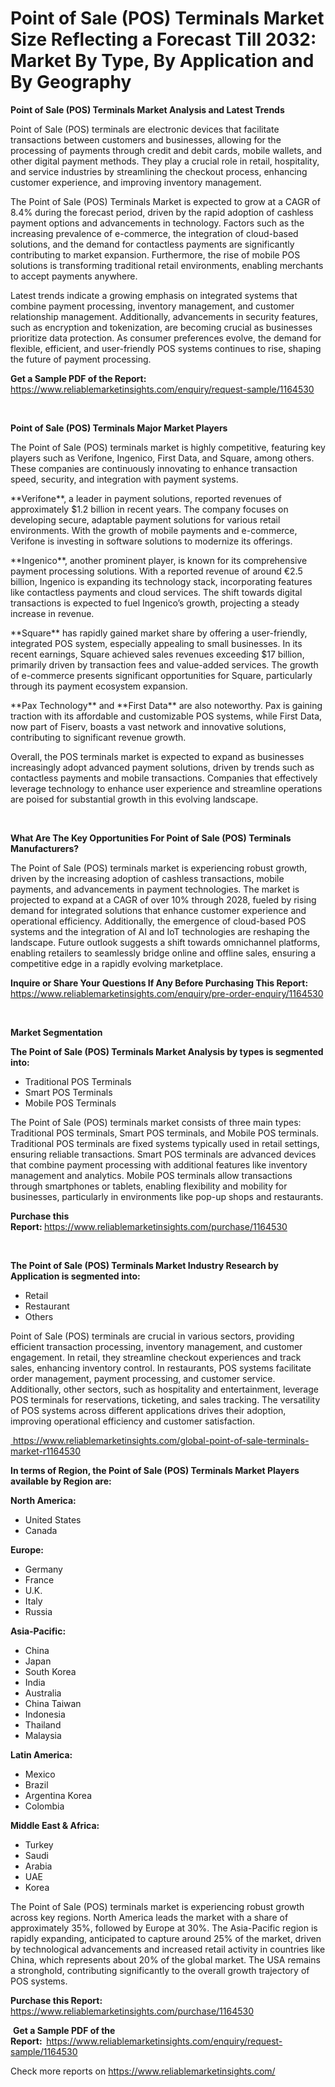 <p><h1>Point of Sale (POS) Terminals Market Size Reflecting a Forecast Till 2032: Market By Type, By Application and By Geography</h1></p><p><strong>Point of Sale (POS) Terminals Market Analysis and Latest Trends</strong></p>
<p><p>Point of Sale (POS) terminals are electronic devices that facilitate transactions between customers and businesses, allowing for the processing of payments through credit and debit cards, mobile wallets, and other digital payment methods. They play a crucial role in retail, hospitality, and service industries by streamlining the checkout process, enhancing customer experience, and improving inventory management.</p><p>The Point of Sale (POS) Terminals Market is expected to grow at a CAGR of 8.4% during the forecast period, driven by the rapid adoption of cashless payment options and advancements in technology. Factors such as the increasing prevalence of e-commerce, the integration of cloud-based solutions, and the demand for contactless payments are significantly contributing to market expansion. Furthermore, the rise of mobile POS solutions is transforming traditional retail environments, enabling merchants to accept payments anywhere.</p><p>Latest trends indicate a growing emphasis on integrated systems that combine payment processing, inventory management, and customer relationship management. Additionally, advancements in security features, such as encryption and tokenization, are becoming crucial as businesses prioritize data protection. As consumer preferences evolve, the demand for flexible, efficient, and user-friendly POS systems continues to rise, shaping the future of payment processing.</p></p>
<p><strong>Get a Sample PDF of the Report:&nbsp;</strong> <a href="https://www.reliablemarketinsights.com/enquiry/request-sample/1164530?utm_campaign=1166&utm_medium=2&utm_source=Github&utm_content=ia&utm_term=05042025&utm_id=point-of-sale-pos-terminals">https://www.reliablemarketinsights.com/enquiry/request-sample/1164530</a></p>
<p>&nbsp;</p>
<p><strong>Point of Sale (POS) Terminals Major Market Players</strong></p>
<p><p>The Point of Sale (POS) terminals market is highly competitive, featuring key players such as Verifone, Ingenico, First Data, and Square, among others. These companies are continuously innovating to enhance transaction speed, security, and integration with payment systems.</p><p>**Verifone**, a leader in payment solutions, reported revenues of approximately $1.2 billion in recent years. The company focuses on developing secure, adaptable payment solutions for various retail environments. With the growth of mobile payments and e-commerce, Verifone is investing in software solutions to modernize its offerings.</p><p>**Ingenico**, another prominent player, is known for its comprehensive payment processing solutions. With a reported revenue of around €2.5 billion, Ingenico is expanding its technology stack, incorporating features like contactless payments and cloud services. The shift towards digital transactions is expected to fuel Ingenico’s growth, projecting a steady increase in revenue.</p><p>**Square** has rapidly gained market share by offering a user-friendly, integrated POS system, especially appealing to small businesses. In its recent earnings, Square achieved sales revenues exceeding $17 billion, primarily driven by transaction fees and value-added services. The growth of e-commerce presents significant opportunities for Square, particularly through its payment ecosystem expansion.</p><p>**Pax Technology** and **First Data** are also noteworthy. Pax is gaining traction with its affordable and customizable POS systems, while First Data, now part of Fiserv, boasts a vast network and innovative solutions, contributing to significant revenue growth.</p><p>Overall, the POS terminals market is expected to expand as businesses increasingly adopt advanced payment solutions, driven by trends such as contactless payments and mobile transactions. Companies that effectively leverage technology to enhance user experience and streamline operations are poised for substantial growth in this evolving landscape.</p></p>
<p>&nbsp;</p>
<p><strong>What Are The Key Opportunities For Point of Sale (POS) Terminals Manufacturers?</strong></p>
<p><p>The Point of Sale (POS) terminals market is experiencing robust growth, driven by the increasing adoption of cashless transactions, mobile payments, and advancements in payment technologies. The market is projected to expand at a CAGR of over 10% through 2028, fueled by rising demand for integrated solutions that enhance customer experience and operational efficiency. Additionally, the emergence of cloud-based POS systems and the integration of AI and IoT technologies are reshaping the landscape. Future outlook suggests a shift towards omnichannel platforms, enabling retailers to seamlessly bridge online and offline sales, ensuring a competitive edge in a rapidly evolving marketplace.</p></p>
<p><strong>Inquire or Share Your Questions If Any Before Purchasing This Report:</strong> <a href="https://www.reliablemarketinsights.com/enquiry/pre-order-enquiry/1164530?utm_campaign=1166&utm_medium=2&utm_source=Github&utm_content=ia&utm_term=05042025&utm_id=point-of-sale-pos-terminals">https://www.reliablemarketinsights.com/enquiry/pre-order-enquiry/1164530</a></p>
<p>&nbsp;</p>
<p><strong>Market Segmentation</strong></p>
<p><strong>The Point of Sale (POS) Terminals Market Analysis by types is segmented into:</strong></p>
<p><ul><li>Traditional POS Terminals</li><li>Smart POS Terminals</li><li>Mobile POS Terminals</li></ul></p>
<p><p>The Point of Sale (POS) terminals market consists of three main types: Traditional POS terminals, Smart POS terminals, and Mobile POS terminals. Traditional POS terminals are fixed systems typically used in retail settings, ensuring reliable transactions. Smart POS terminals are advanced devices that combine payment processing with additional features like inventory management and analytics. Mobile POS terminals allow transactions through smartphones or tablets, enabling flexibility and mobility for businesses, particularly in environments like pop-up shops and restaurants.</p></p>
<p><strong>Purchase this Report:&nbsp;</strong><a href="https://www.reliablemarketinsights.com/purchase/1164530?utm_campaign=1166&utm_medium=2&utm_source=Github&utm_content=ia&utm_term=05042025&utm_id=point-of-sale-pos-terminals">https://www.reliablemarketinsights.com/purchase/1164530</a></p>
<p>&nbsp;</p>
<p><strong>The Point of Sale (POS) Terminals Market Industry Research by Application is segmented into:</strong></p>
<p><ul><li>Retail</li><li>Restaurant</li><li>Others</li></ul></p>
<p><p>Point of Sale (POS) terminals are crucial in various sectors, providing efficient transaction processing, inventory management, and customer engagement. In retail, they streamline checkout experiences and track sales, enhancing inventory control. In restaurants, POS systems facilitate order management, payment processing, and customer service. Additionally, other sectors, such as hospitality and entertainment, leverage POS terminals for reservations, ticketing, and sales tracking. The versatility of POS systems across different applications drives their adoption, improving operational efficiency and customer satisfaction.</p></p>
<p><a href="https://www.reliablemarketinsights.com/global-point-of-sale-terminals-market-r1164530?utm_campaign=1166&utm_medium=2&utm_source=Github&utm_content=ia&utm_term=05042025&utm_id=point-of-sale-pos-terminals">&nbsp;https://www.reliablemarketinsights.com/global-point-of-sale-terminals-market-r1164530</a></p>
<p><strong>In terms of Region, the Point of Sale (POS) Terminals Market Players available by Region are:</strong></p>
<p>
    <p> <strong> North America: </strong>
        <ul>
            <li>United States</li>
            <li>Canada</li>
        </ul>
        </p> 
    <p> <strong> Europe: </strong>
        <ul>
            <li>Germany</li>
            <li>France</li>
            <li>U.K.</li>
            <li>Italy</li>
            <li>Russia</li>
        </ul>
        </p> 
    <p> <strong> Asia-Pacific: </strong>
        <ul>
            <li>China</li>
            <li>Japan</li>
            <li>South Korea</li>
            <li>India</li>
            <li>Australia</li>
            <li>China Taiwan</li>
            <li>Indonesia</li>
            <li>Thailand</li>
            <li>Malaysia</li>
        </ul>
        </p> 
    <p> <strong> Latin America: </strong>
        <ul>
            <li>Mexico</li>
            <li>Brazil</li>
            <li>Argentina Korea</li>
            <li>Colombia</li>
        </ul>
        </p> 
    <p> <strong> Middle East & Africa: </strong>
        <ul>
            <li>Turkey</li>
            <li>Saudi</li>
            <li>Arabia</li>
            <li>UAE</li>
            <li>Korea</li>
        </ul>
    </p>
    </p>
<p><p>The Point of Sale (POS) terminals market is experiencing robust growth across key regions. North America leads the market with a share of approximately 35%, followed by Europe at 30%. The Asia-Pacific region is rapidly expanding, anticipated to capture around 25% of the market, driven by technological advancements and increased retail activity in countries like China, which represents about 20% of the global market. The USA remains a stronghold, contributing significantly to the overall growth trajectory of POS systems.</p></p>
<p><strong>Purchase this Report: </strong><a href="https://www.reliablemarketinsights.com/purchase/1164530?utm_campaign=1166&utm_medium=2&utm_source=Github&utm_content=ia&utm_term=05042025&utm_id=point-of-sale-pos-terminals">https://www.reliablemarketinsights.com/purchase/1164530</a></p>
<p>&nbsp;<strong>Get a Sample PDF of the Report:&nbsp;&nbsp;</strong><a href="https://www.reliablemarketinsights.com/enquiry/request-sample/1164530?utm_campaign=1166&utm_medium=2&utm_source=Github&utm_content=ia&utm_term=05042025&utm_id=point-of-sale-pos-terminals">https://www.reliablemarketinsights.com/enquiry/request-sample/1164530</a></p>
<p><strong></strong></p>
<p>Check more reports on <a href="https://www.reliablemarketinsights.com/?utm_campaign=1166&utm_medium=2&utm_source=Github&utm_content=ia&utm_term=05042025&utm_id=point-of-sale-pos-terminals">https://www.reliablemarketinsights.com/</a></p>